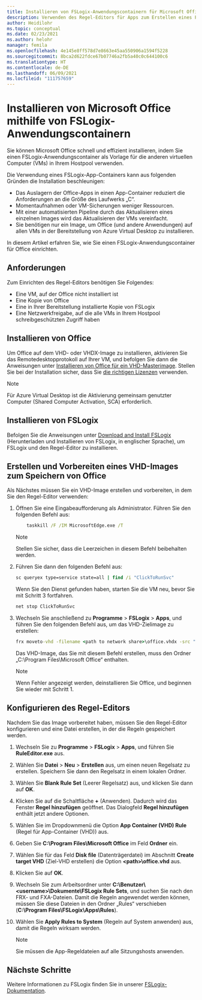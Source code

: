 ```yaml
---
title: Installieren von FSLogix-Anwendungscontainern für Microsoft Office in Azure Virtual Desktop – Azure
description: Verwenden des Regel-Editors für Apps zum Erstellen eines FSLogix-Anwendungscontainers mit Office in Azure Virtual Desktop.
author: Heidilohr
ms.topic: conceptual
ms.date: 02/23/2021
ms.author: helohr
manager: femila
ms.openlocfilehash: 4e145e8ff578d7e8663e45aa550906a1594f5228
ms.sourcegitcommit: 8bca2d622fdce67b07746a2fb5a40c0c644100c6
ms.translationtype: HT
ms.contentlocale: de-DE
ms.lasthandoff: 06/09/2021
ms.locfileid: "111757659"
---
```

# <a name="install-microsoft-office-using-fslogix-application-containers"></a>Installieren von Microsoft Office mithilfe von FSLogix-Anwendungscontainern

Sie können Microsoft Office schnell und effizient installieren, indem Sie einen FSLogix-Anwendungscontainer als Vorlage für die anderen virtuellen Computer (VMs) in Ihrem Hostpool verwenden.

Die Verwendung eines FSLogix-App-Containers kann aus folgenden Gründen die Installation beschleunigen:

- Das Auslagern der Office-Apps in einen App-Container reduziert die Anforderungen an die Größe des Laufwerks „C“.
- Momentaufnahmen oder VM-Sicherungen weniger Ressourcen.
- Mit einer automatisierten Pipeline durch das Aktualisieren eines einzelnen Images wird das Aktualisieren der VMs vereinfacht.
- Sie benötigen nur ein Image, um Office (und andere Anwendungen) auf allen VMs in der Bereitstellung von Azure Virtual Desktop zu installieren.

In diesem Artikel erfahren Sie, wie Sie einen FSLogix-Anwendungscontainer für Office einrichten.

## <a name="requirements"></a>Anforderungen

Zum Einrichten des Regel-Editors benötigen Sie Folgendes:

- Eine VM, auf der Office nicht installiert ist
- Eine Kopie von Office
- Eine in Ihrer Bereitstellung installierte Kopie von FSLogix
- Eine Netzwerkfreigabe, auf die alle VMs in Ihrem Hostpool schreibgeschützten Zugriff haben

## <a name="install-office"></a>Installieren von Office

Um Office auf dem VHD- oder VHDX-Image zu installieren, aktivieren Sie das Remotedesktopprotokoll auf Ihrer VM, und befolgen Sie dann die Anweisungen unter [Installieren von Office für ein VHD-Masterimage](install-office-on-wvd-master-image.md). Stellen Sie bei der Installation sicher, dass Sie [die richtigen Lizenzen](overview.md#requirements) verwenden.

>[!NOTE]
>Für Azure Virtual Desktop ist die Aktivierung gemeinsam genutzter Computer (Shared Computer Activation, SCA) erforderlich.

## <a name="install-fslogix"></a>Installieren von FSLogix

Befolgen Sie die Anweisungen unter [Download and Install FSLogix](/fslogix/install-ht) (Herunterladen und Installieren von FSLogix, in englischer Sprache), um FSLogix und den Regel-Editor zu installieren.

## <a name="create-and-prepare-a-vhd-to-store-office"></a>Erstellen und Vorbereiten eines VHD-Images zum Speichern von Office

Als Nächstes müssen Sie ein VHD-Image erstellen und vorbereiten, in dem Sie den Regel-Editor verwenden:

1. Öffnen Sie eine Eingabeaufforderung als Administrator. Führen Sie den folgenden Befehl aus:

    ```cmd
        taskkill /F /IM MicrosoftEdge.exe /T
    ```

    >[!NOTE]
    > Stellen Sie sicher, dass die Leerzeichen in diesem Befehl beibehalten werden.

2. Führen Sie dann den folgenden Befehl aus:

    ```cmd
    sc queryex type=service state=all | find /i "ClickToRunSvc"
    ```
    
   Wenn Sie den Dienst gefunden haben, starten Sie die VM neu, bevor Sie mit Schritt 3 fortfahren.

    ```cmd
    net stop ClickToRunSvc
    ```

3. Wechseln Sie anschließend zu **Programme** > **FSLogix** > **Apps**, und führen Sie den folgenden Befehl aus, um das VHD-Zielimage zu erstellen:

    ```cmd
    frx moveto-vhd -filename <path to network share>\office.vhdx -src "C:\Program Files\Microsoft Office" -size-mbs 5000 
    ```

    Das VHD-Image, das Sie mit diesem Befehl erstellen, muss den Ordner „C:\\Program Files\\Microsoft Office“ enthalten.

    >[!NOTE]
    >Wenn Fehler angezeigt werden, deinstallieren Sie Office, und beginnen Sie wieder mit Schritt 1.

## <a name="configure-the-rule-editor"></a>Konfigurieren des Regel-Editors

Nachdem Sie das Image vorbereitet haben, müssen Sie den Regel-Editor konfigurieren und eine Datei erstellen, in der die Regeln gespeichert werden.

1. Wechseln Sie zu **Programme** > **FSLogix** > **Apps**, und führen Sie **RuleEditor.exe** aus.

2. Wählen Sie **Datei** > **Neu** > **Erstellen** aus, um einen neuen Regelsatz zu erstellen. Speichern Sie dann den Regelsatz in einem lokalen Ordner.

3. Wählen Sie **Blank Rule Set** (Leerer Regelsatz) aus, und klicken Sie dann auf **OK**.

4. Klicken Sie auf die Schaltfläche **+** (Anwenden). Dadurch wird das Fenster **Regel hinzufügen** geöffnet. Das Dialogfeld **Regel hinzufügen** enthält jetzt andere Optionen.

5. Wählen Sie im Dropdownmenü die Option **App Container (VHD) Rule** (Regel für App-Container (VHD)) aus.

6. Geben Sie **C:\\Program Files\\Microsoft Office** im Feld **Ordner** ein.

7. Wählen Sie für das Feld **Disk file** (Datenträgerdatei) im Abschnitt **Create target VHD** (Ziel-VHD erstellen) die Option **\<path\>\\office.vhd** aus.

8. Klicken Sie auf **OK**.

9. Wechseln Sie zum Arbeitsordner unter **C:\\Benutzer\\\<username\>\\Dokumente\\FSLogix Rule Sets**, und suchen Sie nach den FRX- und FXA-Dateien. Damit die Regeln angewendet werden können, müssen Sie diese Dateien in den Ordner „Rules“ verschieben (**C:\\Program Files\\FSLogix\\Apps\\Rules**).

10. Wählen Sie **Apply Rules to System** (Regeln auf System anwenden) aus, damit die Regeln wirksam werden.

     >[!NOTE]
     > Sie müssen die App-Regeldateien auf alle Sitzungshosts anwenden.

## <a name="next-steps"></a>Nächste Schritte

Weitere Informationen zu FSLogix finden Sie in unserer [FSLogix-Dokumentation](/fslogix/).
